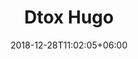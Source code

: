---
title: "Dtox Hugo"
date: 2018-12-28T11:02:05+06:00 
# type dont remove or customize
type : "docs"
---